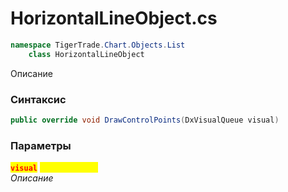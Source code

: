 
# HorizontalLineObject.cs
```csharp
namespace TigerTrade.Chart.Objects.List  
    class HorizontalLineObject
```

Описание

### Синтаксис
```csharp
public override void DrawControlPoints(DxVisualQueue visual)
```

### Параметры  
<mark style="color:red;">**`visual`**</mark> <mark style="color:yellow;">`DxVisualQueue`</mark>  
 *Описание*  
  

                    
                    